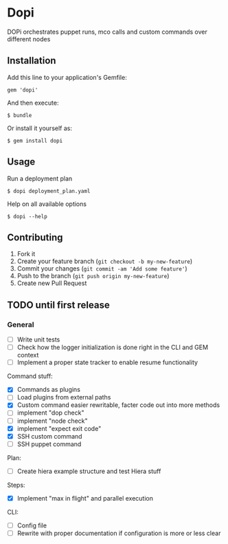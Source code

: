 # Dopi

DOPi orchestrates puppet runs, mco calls and custom commands over different nodes

## Installation

Add this line to your application's Gemfile:

    gem 'dopi'

And then execute:

    $ bundle

Or install it yourself as:

    $ gem install dopi

## Usage

Run a deployment plan

    $ dopi deployment_plan.yaml

Help on all available options

    $ dopi --help

## Contributing

1. Fork it
2. Create your feature branch (`git checkout -b my-new-feature`)
3. Commit your changes (`git commit -am 'Add some feature'`)
4. Push to the branch (`git push origin my-new-feature`)
5. Create new Pull Request

## TODO until first release

### General
- [ ] Write unit tests
- [ ] Check how the logger initialization is done right in the CLI and GEM context
- [ ] Implement a proper state tracker to enable resume functionality

Command stuff:
- [x] Commands as plugins
- [ ] Load plugins from external paths
- [x] Custom command easier rewritable, facter code out into more methods
- [ ] implement "dop check"
- [ ] implement "node check"
- [x] implement "expect exit code"
- [x] SSH custom command
- [ ] SSH puppet command

Plan:
- [ ] Create hiera example structure and test Hiera stuff

Steps:
- [x] Implement "max in flight" and parallel execution

CLI:
- [ ] Config file
- [ ] Rewrite with proper documentation if configuration is more or less clear
